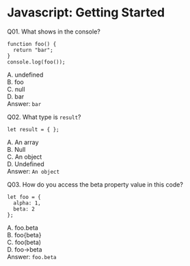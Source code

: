 Javascript: Getting Started  
===========================  

Q01. What shows in the console?  
```
function foo() {  
  return "bar";  
}  
console.log(foo());  
```  
A. undefined  
B. foo  
C. null  
D. bar  
Answer: `bar`  

Q02. What type is `result`?  
```
let result = { };
```  
A. An array  
B. Null  
C. An object  
D. Undefined  
Answer: `An object`  

Q03. How do you access the beta property value in this code?  
```
let foo = {
  alpha: 1,
  beta: 2
};
```  
A. foo.beta  
B. foo{beta}  
C. foo(beta)  
D. foo->beta  
Answer: `foo.beta`  